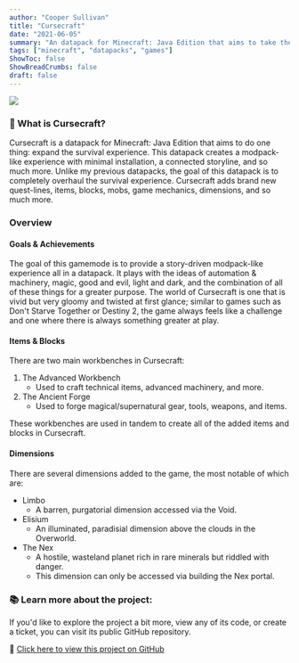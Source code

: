 ```yaml
---
author: "Cooper Sullivan"
title: "Cursecraft"
date: "2021-06-05"
summary: "An datapack for Minecraft: Java Edition that aims to take the survival experience to its limits while balancing minimal installation and high performance."
tags: ["minecraft", "datapacks", "games"]
ShowToc: false
ShowBreadCrumbs: false
draft: false
---
```


![](/images/cursecraft-datapack.png)

### 📖 What is Cursecraft?
Cursecraft is a datapack for Minecraft: Java Edition that aims to do one thing: expand the survival experience.
This datapack creates a modpack-like experience with minimal installation, a connected storyline, and so much more.
Unlike my previous datapacks, the goal of this datapack is to completely overhaul the survival experience.
Cursecraft adds brand new quest-lines, items, blocks, mobs, game mechanics, dimensions, and so much more.

### Overview
#### Goals & Achievements
The goal of this gamemode is to provide a story-driven modpack-like experience all in a datapack.
It plays with the ideas of automation & machinery, magic, good and evil, light and dark, and the combination of all of these things for a greater purpose.
The world of Cursecraft is one that is vivid but very gloomy and twisted at first glance; similar to games such as Don't Starve Together or Destiny 2,
the game always feels like a challenge and one where there is always something greater at play.

#### Items & Blocks
There are two main workbenches in Cursecraft:
1. The Advanced Workbench
	- Used to craft technical items, advanced machinery, and more.
2. The Ancient Forge
	- Used to forge magical/supernatural gear, tools, weapons, and items.

These workbenches are used in tandem to create all of the added items and blocks in Cursecraft.

#### Dimensions
There are several dimensions added to the game, the most notable of which are:
- Limbo
	- A barren, purgatorial dimension accessed via the Void.
- Elisium
	- An illuminated, paradisial dimension above the clouds in the Overworld.
- The Nex
	- A hostile, wasteland planet rich in rare minerals but riddled with danger.
	- This dimension can only be accessed via building the Nex portal.

### 📚 Learn more about the project:
If you'd like to explore the project a bit more, view any of its code, or create a ticket,
you can visit its public GitHub repository.

🔗 [Click here to view this project on GitHub](https://github.com/coopersully/cursecraft)
